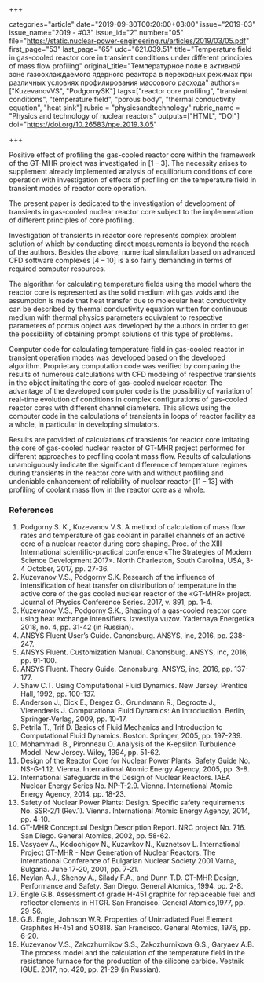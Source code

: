 +++

categories="article"
date="2019-09-30T00:20:00+03:00"
issue="2019-03"
issue_name="2019 - #03"
issue_id="2"
number="05"
file="https://static.nuclear-power-engineering.ru/articles/2019/03/05.pdf"
first_page="53"
last_page="65"
udc="621.039.51"
title="Temperature field in gas-cooled reactor core in transient conditions under different principles of mass flow profiling"
original_title="Температурное поле в активной зоне газоохлаждаемого ядерного реактора в переходных режимах при различных условиях профилирования массового расхода"
authors=["KuzevanovVS", "PodgornySK"]
tags=["reactor core profiling", "transient conditions", "temperature field", "porous body", "thermal conductivity equation", "heat sink"]
rubric = "physicsandtechnology"
rubric_name = "Physics and technology of nuclear reactors"
outputs=["HTML", "DOI"]
doi="https://doi.org/10.26583/npe.2019.3.05"

+++

Positive effect of profiling the gas-cooled reactor core within the framework of the GT-MHR project was investigated in [1 – 3]. The necessity arises to supplement already implemented analysis of equilibrium conditions of core operation with investigation of effects of profiling on the temperature field in transient modes of reactor core operation.

The present paper is dedicated to the investigation of development of transients in gas-cooled nuclear reactor core subject to the implementation of different principles of core profiling.

Investigation of transients in reactor core represents complex problem solution of which by conducting direct measurements is beyond the reach of the authors. Besides the above, numerical simulation based on advanced CFD software complexes [4 – 10] is also fairly demanding in terms of required computer resources.

The algorithm for calculating temperature fields using the model where the reactor core is represented as the solid medium with gas voids and the assumption is made that heat transfer due to molecular heat conductivity can be described by thermal conductivity equation written for continuous medium with thermal physics parameters equivalent to respective parameters of porous object was developed by the authors in order to get the possibility of obtaining prompt solutions of this type of problems.

Computer code for calculating temperature field in gas-cooled reactor in transient operation modes was developed based on the developed algorithm. Proprietary computation code was verified by comparing the results of numerous calculations with CFD modeling of respective transients in the object imitating the core of gas-cooled nuclear reactor. The advantage of the developed computer code is the possibility of variation of real-time evolution of conditions in complex configurations of gas-cooled reactor cores with different channel diameters. This allows using the computer code in the calculations of transients in loops of reactor facility as a whole, in particular in developing simulators.

Results are provided of calculations of transients for reactor core imitating the core of gas-cooled nuclear reactor of GT-MHR project performed for different approaches to profiling coolant mass flow. Results of calculations unambiguously indicate the significant difference of temperature regimes during transients in the reactor core with and without profiling and undeniable enhancement of reliability of nuclear reactor [11 – 13] with profiling of coolant mass flow in the reactor core as a whole.

### References

1. Podgorny S. K., Kuzevanov V.S. A method of calculation of mass flow rates and temperature of gas coolant in parallel channels of an active core of a nuclear reactor during core shaping. Proc. of the XIII International scientific-practical conference «The Strategies of Modern Science Development 2017». North Charleston, South Carolina, USA, 3-4 October, 2017, pp. 27-36.
2. Kuzevanov V.S., Podgorny S.K. Research of the influence of intensification of heat transfer on distribution of temperature in the active core of the gas cooled nuclear reactor of the «GT-MHR» project. Journal of Physics Conference Series. 2017, v. 891, pp. 1-4.
3. Kuzevanov V.S., Podgorny S.K., Shaping of a gas-cooled reactor core using heat exchange intensifiers. Izvestiya vuzov. Yadernaya Energetika. 2018, no. 4, pp. 31-42 (in Russian).
4. ANSYS Fluent User’s Guide. Canonsburg. ANSYS, inc, 2016, pp. 238-247.
5. ANSYS Fluent. Customization Manual. Canonsburg. ANSYS, inc, 2016, pp. 91-100.
6. ANSYS Fluent. Theory Guide. Canonsburg. ANSYS, inc, 2016, pp. 137-177.
7. Shaw C.T. Using Computational Fluid Dynamics. New Jersey. Prentice Hall, 1992, pp. 100-137.
8. Anderson J., Dick E., Dergez G., Grundmann R., Degroote J., Vierendeels J. Computational Fluid Dynamics: An Introduction. Berlin, Springer-Verlag, 2009, pp. 10-17.
9. Petrila T., Trif D. Basics of Fluid Mechanics and Introduction to Computational Fluid Dynamics. Boston. Springer, 2005, pp. 197-239.
10. Mohammadi B., Pironneau O. Analysis of the K-epsilon Turbulence Model. New Jersey. Wiley, 1994, pp. 51-62.
11. Design of the Reactor Core for Nuclear Power Plants. Safety Guide No. NS-G-1.12. Vienna. International Atomic Energy Agency, 2005, pp. 3-8.
12. International Safeguards in the Design of Nuclear Reactors. IAEA Nuclear Energy Series No. NP-T-2.9. Vienna. International Atomic Energy Agency, 2014, pp. 18-23.
13. Safety of Nuclear Power Plants: Design. Specific safety requirements No. SSR-2/1 (Rev.1). Vienna. International Atomic Energy Agency, 2014, pp. 4-10.
14. GT-MHR Conceptual Design Description Report. NRC project No. 716. San Diego. General Atomics, 2002, pp. 58-62.
15. Vasyaev A., Kodochigov N., Kuzavkov N., Kuznetsov L. International Project GT-MHR - New Generation of Nuclear Reactors, The International Conference of Bulgarian Nuclear Society 2001.Varna, Bulgaria. June 17-20, 2001, pp. 7-21.
16. Neylan A.J., Shenoy A., Silady F.A., and Dunn T.D. GT-MHR Design, Performance and Safety. San Diego. General Atomics, 1994, pp. 2-8.
17. Engle G.B. Assessment of grade H-451 graphite for replaceable fuel and reflector elements in HTGR. San Francisco. General Atomics,1977, pp. 29-56.
18. G.B. Engle, Johnson W.R. Properties of Unirradiated Fuel Element Graphites H-451 and SO818. San Francisco. General Atomics, 1976, pp. 6-20.
19. Kuzevanov V.S., Zakozhurnikov S.S., Zakozhurnikova G.S., Garyaev A.B. The process model and the calculation of the temperature field in the resistance furnace for the production of the silicone carbide. Vestnik IGUE. 2017, no. 420, pp. 21-29 (in Russian).